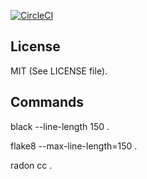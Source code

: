 [![CircleCI](https://circleci.com/gh/terminal-labs/utilities-package_ml-metapackage.svg?style=svg)](https://circleci.com/gh/terminal-labs/utilities-package_ml-metapackage)

## License

MIT (See LICENSE file).

## Commands

black --line-length 150 .

flake8 --max-line-length=150 .

radon cc .
